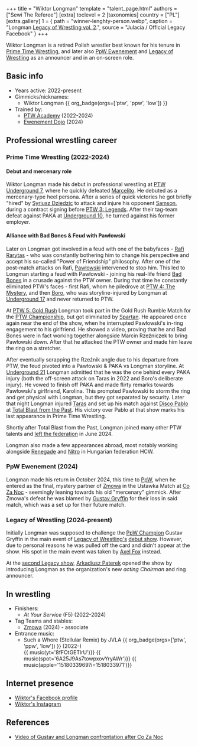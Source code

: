 +++
title = "Wiktor Longman"
template = "talent_page.html"
authors = ["Sewi The Referee"]
[extra]
toclevel = 2
[taxonomies]
country = ["PL"]
[extra.gallery]
1 = { path = "winner-lenghty-person.webp", caption = "Longman [Legacy of Wrestling vol. 2](@/e/low/2025-04-06-low-2.md).", source = "Julacia / Official Legacy Facebook" }
+++

Wiktor Longman is a retired Polish wrestler best known for his tenure in [Prime Time Wrestling](@/o/ptw.md), and later also [PpW Ewenement](@/o/ppw.md) and [Legacy of Wrestling](@/o/low.md) as an announcer and in an on-screen role.

## Basic info

* Years active: 2022-present
* Gimmicks/nicknames:
  - Wiktor Longman {{ org_badge(orgs=['ptw', 'ppw', 'low']) }}
* Trained by:
  - [PTW Academy](@/o/ptw-academy.md) (2022-2024)
  - [Ewenement Dojo](@/o/ewenement-dojo.md) (2024)

## Professional wrestling career

### Prime Time Wrestling (2022-2024)

#### Debut and mercenary role

Wiktor Longman made his debut in professional wrestling at [PTW Underground 7](@/e/ptw/2022-08-28-ptw-underground-7.md), where he quickly defeated [Marcelito](@/w/marcelito.md). He debuted as a mercenary-type heel persona. After a series of quick victories he got briefly "hired" by [Syriusz Dziedzic](@/w/dziedzic.md) to attack and injure his opponent [Samson](@/w/samson.md), during a contract signing before [PTW 3: Legends](@/e/ptw/2022-11-26-ptw-3-legends.md). After their tag-team defeat against PAKA at [Underground 10](@/e/ptw/2023-01-28-ptw-underground-10.md), he turned against his former employer.

#### Alliance with Bad Bones & Feud with Pawłowski

Later on Longman got involved in a feud with one of the babyfaces - [Rafi Rarytas](@/w/rafi.md) - who was constantly bothering him to change his perspective and accept his so-called "Power of Friendship" philosophy. After one of the post-match attacks on Rafi, [Pawłowski](@/w/pan-pawlowski.md) intervened to stop him. This led to Longman starting a feud with Pawłowski - joining his real-life friend [Bad Bones](@/w/bad-bones.md) in a crusade against the PTW owner. During that time he constantly eliminated PTW's faces - first Rafi, whom he piledrove at [PTW 4: The Mystery](@/e/ptw/2023-06-25-ptw-4-mystery.md), and then [Boro](@/w/boro.md), who was storyline-injured by Longman at [Underground 17](@/e/ptw/2023-09-03-ptw-underground-17.md) and never returned to PTW.

At [PTW 5: Gold Rush](@/e/ptw/2024-02-03-ptw-5-gold-rush.md) Longman took part in the Gold Rush Rumble Match for the [PTW Championship](@/c/ptw-championship.md), but got eliminated by [Spartan](@/w/spartan.md). He appeared once again near the end of the show, when he interrupted Pawłowski's in-ring engagement to his girlfriend. He showed a video, proving that he and Bad Bones were in fact working together alongside Marcin Rzeźniczek to bring Pawłowski down. After that he attacked the PTW owner and made him leave the ring on a stretcher.

After eventually scrapping the Rzeźnik angle due to his departure from PTW, the feud pivoted into a Pawłowski & PAKA vs Longman storyline. At [Underground 21](@/e/ptw/2024-04-13-ptw-underground-21.md) Longman admitted that he was the one behind every PAKA injury (both the off-screen attack on Taras in 2022 and Boro's deliberate injury). He vowed to finish off PAKA and made flirty remarks towards Pawłowski's girlfriend, Karolina. This prompted Pawłowski to storm the ring and get physical with Longman, but they got separated by security. Later that night Longman injured [Taras](@/w/taras.md) and set up his match against [Disco Pablo](@/w/disco-pablo.md) at [Total Blast from the Past](@/e/ptw/2024-05-11-ptw-6.md). His victory over Pablo at that show marks his last appearance in Prime Time Wrestling.

Shortly after Total Blast from the Past, Longman joined many other PTW talents and [left the federation](@/a/ptw-exits.md) in June 2024.

Longman also made a few appearances abroad, most notably working alongside [Renegade](@/w/renegade.md) and [Nitro](@/w/nitro.md) in Hungarian federation HCW.

### PpW Ewenement (2024)

Longman made his return in October 2024, this time to [PpW](@/o/ppw.md), when he entered as the final, mystery partner of [Zmowa](@/tt/zmowa.md) in the Ustawka Match at [Co Za Noc](@/e/ppw/2024-10-26-ppw-co-za-noc.md) - seemingly leaning towards his old "mercenary" gimmick. After Zmowa's defeat he was blamed by [Gustav Gryffin](@/w/gustav-gryffin.md) for their loss in said match, which was a set up for their future match.

### Legacy of Wrestling (2024-present)

Initially Longman was supposed to challenge the [PpW Champion](@/c/ppw-championship.md) Gustav Gryffin in the main event of [Legacy of Wrestling's](@/o/low.md) [debut show](@/e/low/2024-12-01-low-1.md). However, due to personal reasons he was pulled off the card and didn't appear at the show. His spot in the main event was taken by [Axel Fox](@/w/axel-fox.md) instead.

At the [second Legacy show](@/e/low/2025-04-06-low-2.md), [Arkadiusz Paterek](@/w/arek-paterek.md) opened the show by introducing Longman as the organization's new _acting Chairman_ and ring announcer. 

## In wrestling

* Finishers:
  - _At Your Service_ (F5) (2022-2024)
* Tag Teams and stables:
  - [Zmowa](@/tt/zmowa.md) (2024) - associate
* Entrance music:
  - Such a Whore (Stellular Remix) by JVLA
    {{ org_badge(orgs=['ptw', 'ppw', 'low']) }} (2022-) <br>
    {{ music(yt='8fFOtGETlrU')}}
    {{ music(spot='6A25J9As7towpxovYryAWr')}}
    {{ music(apple='1518033969?i=1518033971')}}

## Internet presence

* [Wiktor's Facebook profile](https://www.facebook.com/WiktorLongman)
* [Wiktor's Instagram](https://www.instagram.com/longman_pw)

## References

* [Video of Gustav and Longman confrontation after Co Za Noc](https://www.facebook.com/share/r/15apExpzsV/)
